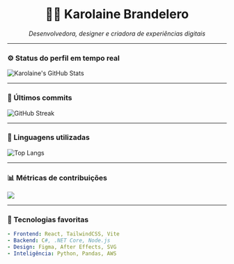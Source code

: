 <h1 align="center">👩‍💻 Karolaine Brandelero</h1>
<p align="center">
  <em>Desenvolvedora, designer e criadora de experiências digitais</em>
</p>

---

### ⚙️ Status do perfil em tempo real

![Karolaine's GitHub Stats](https://github-readme-stats.vercel.app/api?username=bkarln&show_icons=true&theme=radical)

---

### 📝 Últimos commits

![GitHub Streak](https://github-readme-streak-stats.herokuapp.com/?user=bkarln&theme=radical)

---

### 🚀 Linguagens utilizadas

![Top Langs](https://github-readme-stats.vercel.app/api/top-langs/?username=bkarln&layout=compact&theme=radical)

---

### 📊 Métricas de contribuições

<img src="https://github-contribution-stats.vercel.app/api/?username=bkarln" />


---

### 🧠 Tecnologias favoritas

```yaml
- Frontend: React, TailwindCSS, Vite
- Backend: C#, .NET Core, Node.js
- Design: Figma, After Effects, SVG
- Inteligência: Python, Pandas, AWS
